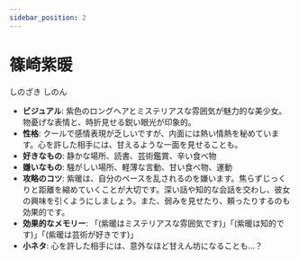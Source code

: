 ```yaml
---
sidebar_position: 2
---
```


# 篠崎紫暖

しのざき しのん

- **ビジュアル**: 紫色のロングヘアとミステリアスな雰囲気が魅力的な美少女。物憂げな表情と、時折見せる鋭い眼光が印象的。
- **性格**: クールで感情表現が乏しいですが、内面には熱い情熱を秘めています。心を許した相手には、甘えるような一面を見せることも。
- **好きなもの**: 静かな場所、読書、芸術鑑賞、辛い食べ物
- **嫌いなもの**: 騒がしい場所、軽薄な言動、甘い食べ物、運動
- **攻略のコツ**: 紫暖は、自分のペースを乱されるのを嫌います。焦らずじっくりと距離を縮めていくことが大切です。深い話や知的な会話を交わし、彼女の興味を引くようにしましょう。また、弱みを見せたり、頼ったりするのも効果的です。
- **効果的なメモリー**: 「(紫暖はミステリアスな雰囲気です)」「(紫暖は知的です)」「(紫暖は芸術が好きです)」
- **小ネタ**: 心を許した相手には、意外なほど甘えん坊になることも…？
